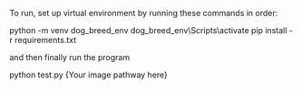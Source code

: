 To run, set up virtual environment by running these commands in order:

python -m venv dog_breed_env
dog_breed_env\Scripts\activate
pip install -r requirements.txt

and then finally run the program 

python test.py {Your image pathway here}

